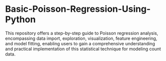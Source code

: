 # Basic-Poisson-Regression-Using-Python
This repository offers a step-by-step guide to Poisson regression analysis, encompassing data import, exploration, visualization, feature engineering, and model fitting, enabling users to gain a comprehensive understanding and practical implementation of this statistical technique for modeling count data.
